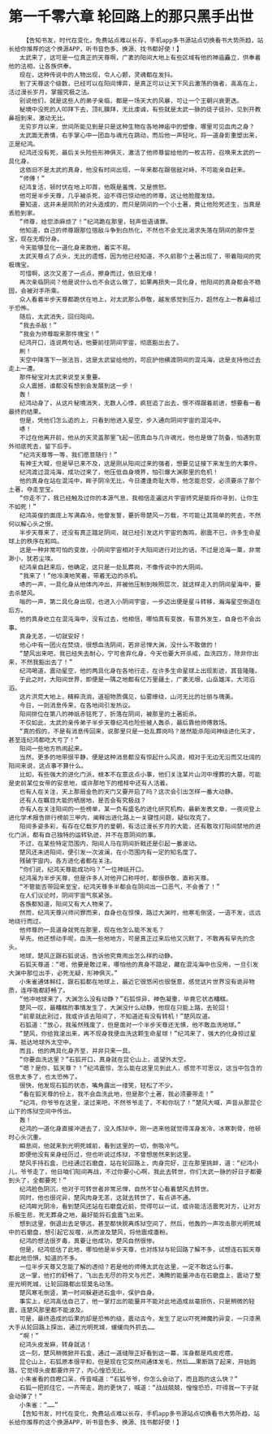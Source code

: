 # 第一千零六章 轮回路上的那只黑手出世
        【告知书友，时代在变化，免费站点难以长存，手机app多书源站点切换看书大势所趋，站长给你推荐的这个换源APP，听书音色多、换源、找书都好使！】
       太武来了，这可是一位真正的天尊啊，广袤的阳间大地上有些区域有他的神庙矗立，供奉着他的法相，让各族供奉。
       现在，这种传说中的人物出现，令人心颤，灵魂都在发抖。
       到了天尊这个级数，已经可以在阳间博弈，是真正可以让天下风云激荡的强者，高高在上，活过漫长岁月，掌握究极之法。
       别说他们，就是这些人的弟子亲临，都是一场天大的风暴，可让一个王朝兴衰更迭。
       秘境中没死的人叩拜下去，顶礼膜拜，无比虔诚，有些就是太武一脉的徒子徒孙，见到开教鼻祖到来，激动无比。
       无穷岁月以来，世间所能见到是只是这种生物在各地神庙中的塑像，哪里可见血肉之身？
       太武面无表情，右手掌心中一团血与魂光在跳动，而后他一声轻叱，将一道身影重塑出来，正是纪鸿。
       纪鸿还没有死，最后关头险些形神俱灭，激活了他师尊留给他的一枚古符，召唤来太武的一具化身。
       这依旧不是太武的真身，他没有时间出现，一年来都在跟宿敌对峙，不可能亲自赶来。
       “师傅！”
       纪鸿复活，顿时伏在地上叩首，他既是羞愧，又是愤怒。
       他可是半步天尊，几乎被杀死，迫不得已惊动他的师尊，这让他脸膛发烧。
       要知道，这并未是同阶的对头造成的，而只是阴间的一个小土著，竟让他险死还生，当真是丢脸到家。
       “师尊，给您添麻烦了！”纪鸿跪在那里，轻声低语请罪。
       他知道，自己的师尊跟那位宿敌斗争到白热化，不然也不会无比渴求失落在阴间的那件至宝，现在无暇分身。
       今天能够显化一道化身来救他，着实不易。
       太武天尊点了点头，无比的遗憾，因为他已经知道，不久前那个土著出现了，带着阳间的究极瑰宝。
       可惜啊，这次又差了一点点，擦身而过，依旧无缘！
       再次亲临阴间？他是说什么也不会这么做了，如果再损失一具化身，他阳间的真身都会不稳固，会被对手所乘。
       众人看着半步天尊都跪伏在地上，对太武那么恭敬，越发感觉到压力，超然在上一教鼻祖过于恐怖。
       随后，太武消失，回归阳间。
       “我去杀敌！”
       “我会为师尊取来那件瑰宝！”
       纪鸿开口，连说两句话，他要前往阴间宇宙，彻底豁出去了。
       刷！
       天空中降落下一张法旨，这是太武留给他的，可庇护他横渡阴间的混沌海，这是支持他过去走上一遭。
       那件秘宝对太武来说至关重要。
       众人震撼，谁都没有想到会发展到这一步！
       轰！
       纪鸿动身了，从这片秘境消失，无数人心悸，疯狂追了出去，恨不得跟着前进，想要看一看最终的结果。
       但是，凭他们怎么追的上，只看到他进入星空，步入通向阴间宇宙的混沌中。
       哧！
       不过在他离开前，他从的天灵盖那里飞起一团真血与几许魂光，他也是做了防备，怕遇到意外彻底死去，留下后手。
       “纪鸿天尊等一等，我们愿意随行！”
       有神王大喊，但是早已来不及，这是刚从阳间过来的强者，想要见证接下来发生的大事件。
       纪鸿渡过混沌海，成功过来了，他压低自身境界，怕引爆大渊那里的危机！
       他的真身在站在混沌中，眸子阴冷无比，今日遭逢奇耻大辱，他怎能忍受，必须要杀了那个土著，夺走至宝。
       “你走不了，我已经触及过你的本源气息，我相信走遍这片宇宙终究是能将你寻到，让你生不如死！”
       纪鸿英俊的面庞上写满森冷，他曾发誓，要折辱楚风一万载，不可能让其简单的死去，不然何以解心头之恨。
       半步天尊来了，还没有真正踏足阴间，就已经引发这片宇宙的轰鸣，剧震不已，许多生命星球上的秩序在和鸣。
       这是一种非常可怕的变故，小阴间宇宙相对于大阳间进行对比的话，不过是沧海一粟，非常渺小，犹若尘埃。
       纪鸿亲自赶来后，他确定，这只是一处乱葬岗，不像传说中的大阴间。
       “我来了！”他冷漠地笑着，带着无边的杀机。
       哧的一声，一具化身从他体内冲出，并被他压制到映照层次，就这样走入的阴间星海中，要去杀楚风。
       嗡的一声，第二具化身出现，也进入小阴间宇宙，一步迈出便是星斗转移，瀚海星空倒退在后方。
       他的真身屹立在混沌海中，没有过去，他相信，哪怕真有变故，有意外发生，自身也不会出事。
       真身无恙，一切就安好！
       他心中有一团火在焚烧，很想血洗阴间，若非忌惮大渊，没什么不敢做的！
       “楚风出来吧，我已经失去耐心，宁可舍弃化身，今天也要大开杀戒，血洗四方，除非你出来，不然我豁出去了！”
       纪鸿喝道，震动星空，他的两具化身在各地行走，在许多生命星球上出现影迹，其音隆隆。
       于此之时，大阳间世界，即便是一隅之地都有亿万里疆土，广袤无垠，山岳雄浑，大河滔滔。
       这片洪荒大地上，精粹流淌，道祖物质偶见，仙雾缭绕，山河无比的壮丽与瑰美。
       今日，一则消息传来，在各地间引发热议。
       阳间排位在第八的神祇赤铭死了，折落在阴间，被那里的土著扼杀。
       不仅如此，太武的亲传弟子半步天尊纪鸿也险些被人轰杀，最后靠他师傅救场。
       “真的假的，不是有消息传回来，说那里只是一处乱葬岗吗？居然能杀阳间神级进化天才，甚至连纪鸿都吃大亏了！”
       阳间一些地方热闹起来。
       当然，更多的地带很平静，便是这种消息都没有惊起什么风浪，相对于无边无沿而又壮阔的阳间来说，这点事不算什么。
       比如，有些强大的进化门派，根本不在意这点小事，他们关注某片山河中埋葬的大墓，可能是史前某位女帝的安息地，或许那地下的棺椁中还有人活着。
       也有人在关注，天上那扇金色的天门又要开启了吗？这次会引出怎样一番大动静。
       还有人在瞩目大能的栖居地，是否会有究极战？
       亦有人在关注阳间的一些榜单，某一负有盛名的进化研究机构，最新发表文章，一夜间登上进化学术报告排行榜前三甲内，阐释出进化路上一关键性问题，疑似攻克了。
       阳间多姿多彩，有存在亿载岁月的皇朝，有活过漫长岁月的大能，还有敢攻打阳间禁地的进化门派，都有自己独特的运转轨迹，并不在意阴间的事。
       不过，在某些特定范围内，阳间人马在阴间折戟还是引起一番波动。
       楚风还未进阳间，便引发一次波澜，在小范围内有一定的知名度了。
       残破宇宙内，各方进化者都在关注。
       “你们说，纪鸿天尊能成功吗？”一位神祇开口。
       纪鸿虽为半步天尊，但是许多人对他开口称呼时，都很恭敬，直称天尊。
       “不管能否带回来至宝，纪鸿天尊多半都会在阴间出一口恶气，不会善了！”
       在人们议论时，阴间宇宙气氛紧张。
       各族都知道，阳间又有大人物来了。
       然而，纪鸿天尊兴师问罪而来，自身也在惊悚，路过大渊时，他寒毛倒竖，一语不发，远远地绕行而过。
       他师尊的一具道身就死在那里，现在他怎么能不发毛？
       早先，他还想动手呢，血洗一些地地方，可是真正过来后他又沉默了，不敢再有早先的念头。
       地球，楚风正跟石狐说话，告诉他究竟闹出怎么样的动静。
       石狐天尊道：“嗯，他要是敢过来，哪怕他的真身不踏足，藏在混沌海中也没用，一旦引发大渊中那位出手，必死无疑，形神俱灭。”
       小朱雀通体鲜红，跟石狐都在地球上，最近它很悠闲也很惬意，感觉这片世界没有诡异物质，连呼吸都舒畅了。
       “他冲地球来了，大渊怎么没有动静？”石狐惊异，神色凝重，毕竟它状态糟糕。
       楚风一叹，最糟糕的事情发生了，大渊没什么动静，他现在只能上路，去轮回！
       “前辈就此别过，我或许该去阳间了，不知道还有没有转机！”楚风叹道。
       石狐道：“放心，我虽然残废了，但是面对一个半步天尊还无惧，他不敢血洗地球。”
       “楚风，你给我滚出来，再不现身我便血洗这颗生命星球！”纪鸿来了，强大的化身掠过星海，抵达地球外太空中。
       而且，他的两具化身齐至，并非只来一具。
       “你要血洗这里？”石狐开口，真身就在昆仑山上，遥望外太空。
       “嗯？是你，狐天尊？！”纪鸿震惊，怎么能在这里见到此人，感觉不可思议，这当中包含的信息太多了，也太恐怖了。
       很快，他发现石狐的状态，嘴角露出一缕笑，轻松了不少。
       “看在狐天尊的份上，我不会血洗此地，但是那个土著，我必须要带走！”
       “纪鸿，你爷爷在这里，滚过来吧，不然爷爷走了，不和你玩了！”楚风大喊，声音从那昆仑山下的炼狱空间中传出。
       轰！
       纪鸿的一道化身直接冲进去了，没入炼狱中，刚一进来他就觉得浑身发冷，冰寒刺骨，他顿时心头沉重。
       瞬息间，他就来到光明死城前，看到这里的一切，倒吸冷气。
       即便他没有亲身经历过，但也听说过炼狱，不曾想居然来到这里。
       楚风手持石盒，已经通过石磨盘，站在轮回路上，肉身完好，正在那里挑衅，道：“纪鸿小儿，爷爷走了，他日咱们阳间再战，不过你要小心啊，我此去转世，你们太武一脉的好日子都要到头了，全都要死！”
       纪鸿脸色阴沉，他对于可转世者非常忌惮，自然不甘心看着楚风去转世。
       同时，他也很诧异，楚风肉身无恙，这就去转世了，有点讲不通。
       纪鸿眸光阴冷，看到楚风还站在石磨盘近前，觉得可以一试，或许能活活震死对方，让对方乐极生悲，死无葬身之地，最好能将石盒震飞出来。
       想到这里，倒退出去足够远，甚至都快脱离炼狱空间了，然后，他轰的一声攻击那光明死城中的石磨盘，想引起它反噬，从而波及楚风，将他震成齑粉。
       纪鸿的想法很歹毒，真要让他成功，楚风自然很惨。
       但是，纪鸿低估了此地，哪怕他是半步天尊，也对炼狱与轮回路了解不多，试想连石狐天尊都此地恐惧，知道的不多。
       一位半步天尊又怎能了解的透彻？若是他的师傅太武在这里，一定不敢这么行事。
       这一掌，他打的舒畅了，飞出去无尽的符文与光芒，沸腾的能量冲击在石磨盘上，震动了整座光明死城，让轮回路都出现莫名动荡。
       楚风寒毛倒竖，第一时间躲避进石盒中，保护自身。
       事实上，纪鸿高估自己了，他一掌打出的能量并不能对此地造成丝毫损伤，只是稍微的轻震，连楚风那里都不能波及。
       可是，最终造成的后果的却是恐怖的级，震动古今，发生了足以吓死神魔的异变，一只漆黑大手从轮回路上探出，通过光明死城，缓缓向外抓去……
       “啊！”
       纪鸿头皮发麻，转身就逃！
       这一刻，楚风稍微掀开石盒，通过一道缝隙正好看到这一幕，浑身都是鸡皮疙瘩。
       昆仑山上，石狐原本很平和，但是现在它突然间通体发毛，然后……果断跳了起来，开始跑路，它觉得头皮都要炸开了，内心惶恐无比。
       小朱雀看的目瞪口呆，传音喊道：“石狐爷爷，你怎么会动了，而且跑的这么快？”
       石狐一把抓住它，一齐带走，跑的更快了，喊道：“战战兢兢，惶惶恐恐，吓得我一下子就会动弹了！”
       小朱雀：“……”
       【告知书友，时代在变化，免费站点难以长存，手机app多书源站点切换看书大势所趋，站长给你推荐的这个换源APP，听书音色多、换源、找书都好使！】